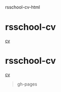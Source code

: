 rsschool-cv-html
# rsschool-cv
[cv](https://alexeygre4ko.github.io/rsschool-cv/)


# rsschool-cv
[cv](https://alexeygre4ko.github.io/rsschool-cv/)
> gh-pages
